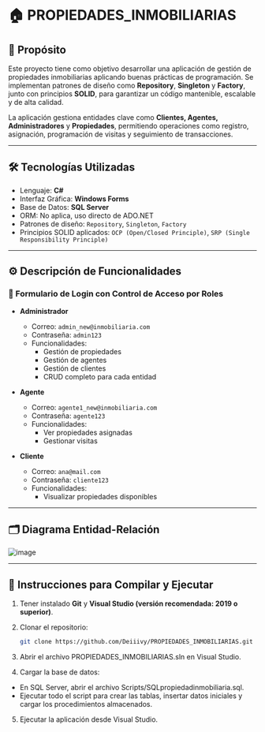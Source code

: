 # 🏠 PROPIEDADES_INMOBILIARIAS

## 📌 Propósito

Este proyecto tiene como objetivo desarrollar una aplicación de gestión de propiedades inmobiliarias aplicando buenas prácticas de programación. Se implementan patrones de diseño como **Repository**, **Singleton** y **Factory**, junto con principios **SOLID**, para garantizar un código mantenible, escalable y de alta calidad.

La aplicación gestiona entidades clave como **Clientes, Agentes, Administradores** y **Propiedades**, permitiendo operaciones como registro, asignación, programación de visitas y seguimiento de transacciones.

---

## 🛠 Tecnologías Utilizadas

- Lenguaje: **C#**
- Interfaz Gráfica: **Windows Forms**
- Base de Datos: **SQL Server**
- ORM: No aplica, uso directo de ADO.NET
- Patrones de diseño: `Repository`, `Singleton`, `Factory`
- Principios SOLID aplicados: `OCP (Open/Closed Principle)`, `SRP (Single Responsibility Principle)`

---

## ⚙️ Descripción de Funcionalidades

### 🔐 Formulario de Login con Control de Acceso por Roles

- **Administrador**
  - Correo: `admin_new@inmobiliaria.com`
  - Contraseña: `admin123`
  - Funcionalidades:
    - Gestión de propiedades
    - Gestión de agentes
    - Gestión de clientes
    - CRUD completo para cada entidad

- **Agente**
  - Correo: `agente1_new@inmobiliaria.com`
  - Contraseña: `agente123`
  - Funcionalidades:
    - Ver propiedades asignadas
    - Gestionar visitas

- **Cliente**
  - Correo: `ana@mail.com`
  - Contraseña: `cliente123`
  - Funcionalidades:
    - Visualizar propiedades disponibles

---

## 🗂️ Diagrama Entidad-Relación

![image](https://github.com/user-attachments/assets/37d3f3b4-e1d3-43ca-bb8c-69d0f664eb52)

---

## 🧪 Instrucciones para Compilar y Ejecutar

1. Tener instalado **Git** y **Visual Studio (versión recomendada: 2019 o superior)**.
2. Clonar el repositorio:
   ```bash
   git clone https://github.com/Deiiivy/PROPIEDADES_INMOBILIARIAS.git
    ```
3. Abrir el archivo PROPIEDADES_INMOBILIARIAS.sln en Visual Studio.

4. Cargar la base de datos:
  - En SQL Server, abrir el archivo Scripts/SQLpropiedadinmobiliaria.sql.
  - Ejecutar todo el script para crear las tablas, insertar datos iniciales y cargar los procedimientos almacenados.

5. Ejecutar la aplicación desde Visual Studio.


